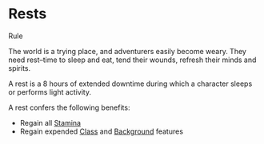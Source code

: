 # Rests

Rule

The world is a trying place, and adventurers easily become weary. They need rest–time to sleep and eat, tend their wounds, refresh their minds and spirits.

A rest is a 8 hours of extended downtime during which a character sleeps or performs light activity.

A rest confers the following benefits:

  * Regain all [Stamina](../../pages/combat/stamina.md)
  * Regain expended [Class](../../pages/classes/index.md) and [Background](../../pages/backgrounds/index.md) features
